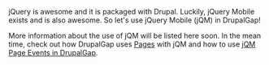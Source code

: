 jQuery is awesome and it is packaged with Drupal. Luckily, jQuery Mobile exists and is also awesome. So let's use jQuery Mobile (jQM) in DrupalGap!

More information about the use of jQM will be listed here soon. In the mean time, check out how DrupalGap uses [Pages](../Pages) with jQM and how to use [jQM Page Events in DrupalGap](../Pages/Page_Events).
